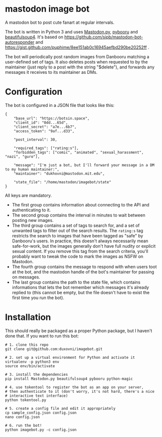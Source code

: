 # mastodon image bot

A mastodon bot to post cute fanart at regular intervals.

The bot is written in Python 3 and uses [Mastodon.py](https://github.com/halcy/Mastodon.py), [pybooru](https://github.com/LuqueDaniel/pybooru) and [beautifulsoup4](https://www.crummy.com/software/BeautifulSoup/).  It's based on https://github.com/sipb/mastodon-bot-autoresponder and https://gist.github.com/puphime/8ee151ab0c16945aefbd290be20252ff .

The bot will periodically post random images from Danbooru matching a user-defined set of tags.  It also deletes posts when requested to by the maintainer (just reply to a post with the string "$delete"), and forwards any messages it receives to its maintainer as DMs.

# Configuration

The bot is configured in a JSON file that looks like this:

```
{
    "base_url": "https://botsin.space",
    "client_id": "0dd...65d",
    "client_secret": "a7e...6b7",
    "access_token": "9af...d33",

    "post_interval": 30,

    "required_tags": ["rating:s"],
    "forbidden_tags": ["comic", "animated", "sexual_harassment", "nazi", "guro"],

    "message": "I'm just a bot, but I'll forward your message in a DM to my human maintainer:",
    "maintainer": "dukhovni@mastodon.mit.edu",

    "state_file": "/home/mastodon/imagebot/state"
}
```

All keys are mandatory.

* The first group contains information about connecting to the API and authenticating to it.
* The second group contains the interval in minutes to wait between posting new images.
* The third group contains a set of tags to search for, and a set of unwanted tags to filter out of the search results.  The `rating:s` tag restricts the search to images that have been tagged as "safe" by Danbooru's users.  In practice, this doesn't always necessarily mean safe-for-work, but the images generally don't have full nudity or explicit sexual content.  If you remove this tag from the search criteria, you'll probably want to tweak the code to mark the images as NSFW on Mastodon.
* The fourth group contains the message to respond with when users toot at the bot, and the mastodon handle of the bot's maintainer for passing on messages.
* The last group contains the path to the state file, which contains informations that lets the bot remember which messages it's already replied to (this cannot be empty, but the file doesn't have to exist the first time you run the bot).

# Installation

This should really be packaged as a proper Python package, but I haven't done that. If you want to run this bot:

```
# 1. clone this repo
git clone git@github.com:duxovni/imagebot.git

# 2. set up a virtual environment for Python and activate it
virtualenv -p python3 env
source env/bin/activate

# 3. install the dependencies
pip install Mastodon.py beautifulsoup4 pybooru python-magic

# 4. use tokentool to register the bot as an app on your server,
# then authenticate to it (don't worry, it's not hard, there's a nice
# interactive text interface)
python tokentool.py

# 5. create a config file and edit it appropriately
cp sample_config.json config.json
nano config.json

# 6. run the bot!
python imagebot.py -c config.json
```
